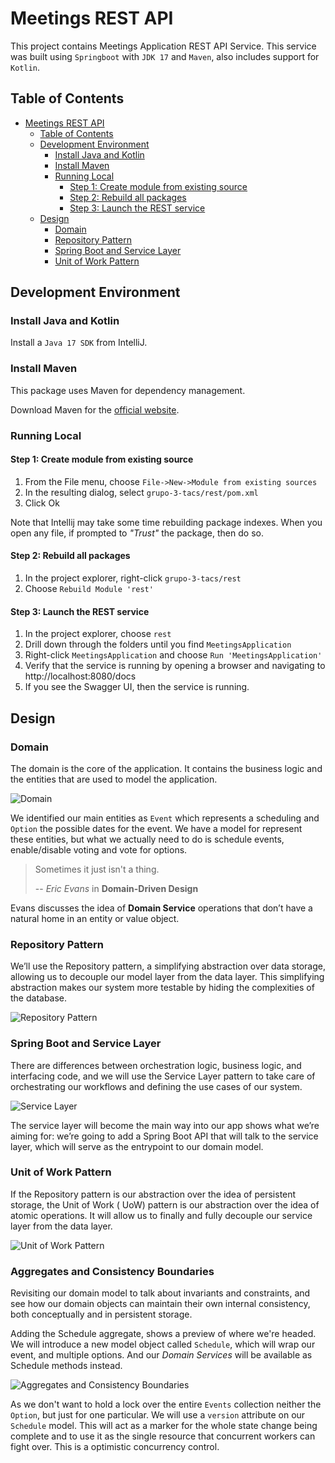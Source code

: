 # Meetings REST API

This project contains Meetings Application REST API Service.
This service was built using `Springboot` with `JDK 17` and `Maven`,
also includes support for `Kotlin`.

## Table of Contents

<!-- TOC -->

* [Meetings REST API](#meetings-rest-api)
    * [Table of Contents](#table-of-contents)
    * [Development Environment](#development-environment)
        * [Install Java and Kotlin](#install-java-and-kotlin)
        * [Install Maven](#install-maven)
        * [Running Local](#running-local)
            * [Step 1: Create module from existing source](#step-1--create-module-from-existing-source)
            * [Step 2: Rebuild all packages](#step-2--rebuild-all-packages)
            * [Step 3: Launch the REST service](#step-3--launch-the-rest-service)
    * [Design](#design)
        * [Domain](#domain)
        * [Repository Pattern](#repository-pattern)
        * [Spring Boot and Service Layer](#spring-boot-and-service-layer)
        * [Unit of Work Pattern](#unit-of-work-pattern)

<!-- TOC -->

## Development Environment

### Install Java and Kotlin

Install a `Java 17 SDK` from IntelliJ.

### Install Maven

This package uses Maven for dependency management.

Download Maven for the [official website](https://maven.apache.org/download.cgi).

### Running Local

#### Step 1: Create module from existing source

1. From the File menu, choose `File->New->Module from existing sources`
2. In the resulting dialog, select `grupo-3-tacs/rest/pom.xml`
3. Click Ok

Note that Intellij may take some time rebuilding package indexes.
When you open any file, if prompted to _"Trust"_ the package, then do so.

#### Step 2: Rebuild all packages

1. In the project explorer, right-click `grupo-3-tacs/rest`
2. Choose `Rebuild Module 'rest'`

#### Step 3: Launch the REST service

1. In the project explorer, choose `rest`
2. Drill down through the folders until you find `MeetingsApplication`
3. Right-click `MeetingsApplication` and choose `Run 'MeetingsApplication'`
4. Verify that the service is running by opening a browser and navigating
   to http://localhost:8080/docs
5. If you see the Swagger UI, then the service is running.

## Design

### Domain

The domain is the core of the application. It contains the business logic and the entities that are
used to model the
application.

![Domain](../docs/assets/domain.png)

We identified our main entities as `Event` which represents a scheduling and `Option` the possible
dates for the event.
We have a model for represent these entities, but what we actually need to do is schedule events,
enable/disable voting
and vote for options.

> Sometimes it just isn't a thing.
>
> -- <cite>Eric Evans</cite> in **Domain-Driven Design**

Evans discusses the idea of **Domain Service** operations that don’t have a natural home in an
entity or value object.

### Repository Pattern

We’ll use the Repository pattern, a simplifying abstraction over data storage, allowing us to
decouple our model
layer from the data layer. This simplifying abstraction makes our system more
testable by hiding the complexities of the database.

![Repository Pattern](../docs/assets/repository-pattern.png)

### Spring Boot and Service Layer

There are differences between orchestration logic, business logic, and interfacing code, and we will
use the Service
Layer pattern to take care of orchestrating our workflows and defining the use cases of our system.

![Service Layer](../docs/assets/service-layer.svg)

The service layer will become the main way into our app shows what we’re aiming for: we’re going to
add a Spring Boot
API that will talk to the service layer, which will serve as the entrypoint to our domain model.

### Unit of Work Pattern

If the Repository pattern is our abstraction over the idea of persistent storage, the Unit of Work (
UoW) pattern is our
abstraction over the idea of atomic operations. It will allow us to finally and fully decouple our
service layer from
the data layer.

![Unit of Work Pattern](../docs/assets/uow.svg)

### Aggregates and Consistency Boundaries

Revisiting our domain model to talk about invariants and constraints, and see how our domain objects
can maintain their own internal consistency, both conceptually and in persistent storage.

Adding the Schedule aggregate, shows a preview of where we're headed. We will introduce a new model
object called `Schedule`, which will wrap our event, and multiple options. And our _Domain Services_
will be available as Schedule methods instead.

![Aggregates and Consistency Boundaries](../docs/assets/schedule-aggregate.svg)

As we don't want to hold a lock over the entire `Events` collection neither the `Option`, but just
for one particular.
We will use a `version` attribute on our `Schedule` model. This will act as a marker for the whole
state change being complete and to use it as the single resource that concurrent workers can fight
over. This is a optimistic concurrency control.
